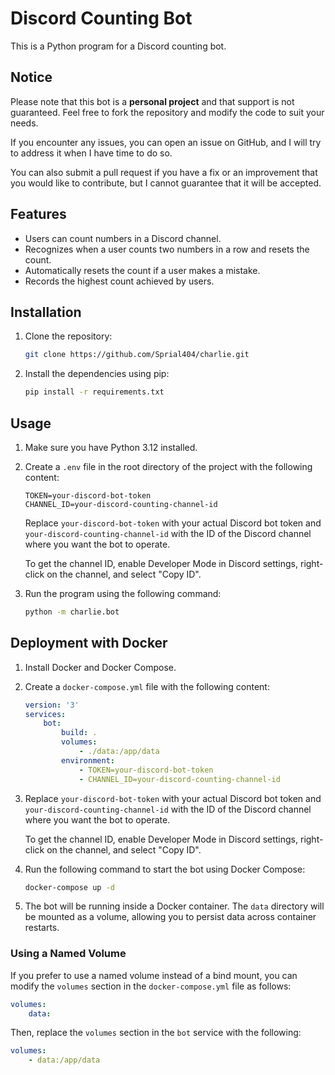 # Discord Counting Bot

This is a Python program for a Discord counting bot.

## Notice

Please note that this bot is a **personal project** and that support is not guaranteed. Feel free to fork the repository and modify the code to suit your needs.

If you encounter any issues, you can open an issue on GitHub, and I will try to address it when I have time to do so. 

You can also submit a pull request if you have a fix or an improvement that you would like to contribute, but I cannot guarantee that it will be accepted.

## Features

 - Users can count numbers in a Discord channel.
 - Recognizes when a user counts two numbers in a row and resets the count.
 - Automatically resets the count if a user makes a mistake.
 - Records the highest count achieved by users.

## Installation

1. Clone the repository:

    ```bash
    git clone https://github.com/Sprial404/charlie.git
    ```

2. Install the dependencies using pip:

    ```bash
    pip install -r requirements.txt
    ```

## Usage

1. Make sure you have Python 3.12 installed.

2. Create a `.env` file in the root directory of the project with the following content:

    ```plaintext
    TOKEN=your-discord-bot-token
    CHANNEL_ID=your-discord-counting-channel-id
    ```

    Replace `your-discord-bot-token` with your actual Discord bot token and `your-discord-counting-channel-id` with the ID of the Discord channel where you want the bot to operate.

    To get the channel ID, enable Developer Mode in Discord settings, right-click on the channel, and select "Copy ID".

3. Run the program using the following command:

    ```bash
    python -m charlie.bot
    ```

## Deployment with Docker

1. Install Docker and Docker Compose.

2. Create a `docker-compose.yml` file with the following content:

    ```yaml
    version: '3'
    services:
        bot:
            build: .
            volumes:
                - ./data:/app/data
            environment:
                - TOKEN=your-discord-bot-token
                - CHANNEL_ID=your-discord-counting-channel-id
    ```

3. Replace `your-discord-bot-token` with your actual Discord bot token and `your-discord-counting-channel-id` with the ID of the Discord channel where you want the bot to operate.

    To get the channel ID, enable Developer Mode in Discord settings, right-click on the channel, and select "Copy ID".

4. Run the following command to start the bot using Docker Compose:

    ```bash
    docker-compose up -d
    ```

5. The bot will be running inside a Docker container. The `data` directory will be mounted as a volume, allowing you to persist data across container restarts.

### Using a Named Volume

If you prefer to use a named volume instead of a bind mount, you can modify the `volumes` section in the `docker-compose.yml` file as follows:

```yaml
volumes:
    data:
```

Then, replace the `volumes` section in the `bot` service with the following:

```yaml
volumes:
    - data:/app/data
```